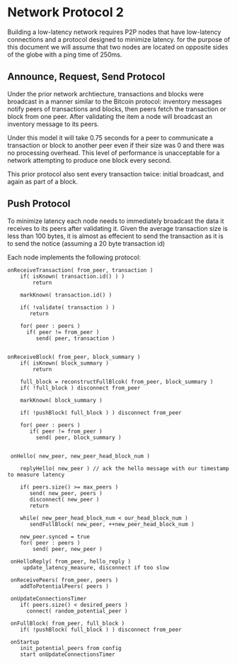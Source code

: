 # Network Protocol 2

Building a low-latency network requires P2P nodes that have low-latency 
connections and a protocol designed to minimize latency. for the purpose
of this document we will assume that two nodes are located on opposite
sides of the globe with a ping time of 250ms.   


## Announce, Request, Send Protocol 
Under the prior network archtiecture, transactions and blocks were broadcast
in a manner similar to the Bitcoin protocol: inventory messages notify peers of
transactions and blocks, then peers fetch the transaction or block from one
peer.  After validating the item a node will broadcast an inventory message to
its peers.

Under this model it will take 0.75 seconds for a peer to communicate a transaction
or block to another peer even if their size was 0 and there was no processing overhead. 
This level of performance is unacceptable for a network attempting to produce one block
every second. 

This prior protocol also sent every transaction twice: initial broadcast, and again as
part of a block.  


## Push Protocol 
To minimize latency each node needs to immediately broadcast the data it receives 
to its peers after validating it.   Given the average transaction size is less than
100 bytes, it is almost as effecient to send the transaction as it is to send
the notice (assuming a 20 byte transaction id)

Each node implements the following protocol:


    onReceiveTransaction( from_peer, transaction )
        if( isKnown( transaction.id() ) ) 
            return

        markKnown( transaction.id() )

        if( !validate( transaction ) ) 
           return

        for( peer : peers )
          if( peer != from_peer )
             send( peer, transaction )


    onReceiveBlock( from_peer, block_summary )
        if( isKnown( block_summary ) 
            return

        full_block = reconstructFullBlcok( from_peer, block_summary )
        if( !full_block ) disconnect from_peer 

        markKnown( block_summary )

        if( !pushBlock( full_block ) ) disconnect from_peer 

        for( peer : peers )
           if( peer != from_peer )
             send( peer, block_summary )
             

     onHello( new_peer, new_peer_head_block_num )

        replyHello( new_peer ) // ack the hello message with our timestamp to measure latency

        if( peers.size() >= max_peers )
           send( new_peer, peers )
           disconnect( new_peer )
           return
          
        while( new_peer_head_block_num < our_head_block_num )
           sendFullBlock( new_peer, ++new_peer_head_block_num )

        new_peer.synced = true
        for( peer : peers )
            send( peer, new_peer )

     onHelloReply( from_peer, hello_reply )
         update_latency_measure, disconnect if too slow
    
     onReceivePeers( from_peer, peers )
        addToPotentialPeers( peers )

     onUpdateConnectionsTimer
        if( peers.size() < desired_peers )
          connect( random_potential_peer )

     onFullBlock( from_peer, full_block )
        if( !pushBlock( full_block ) ) disconnect from_peer 

     onStartup
        init_potential_peers from config
        start onUpdateConnectionsTimer
     
   
